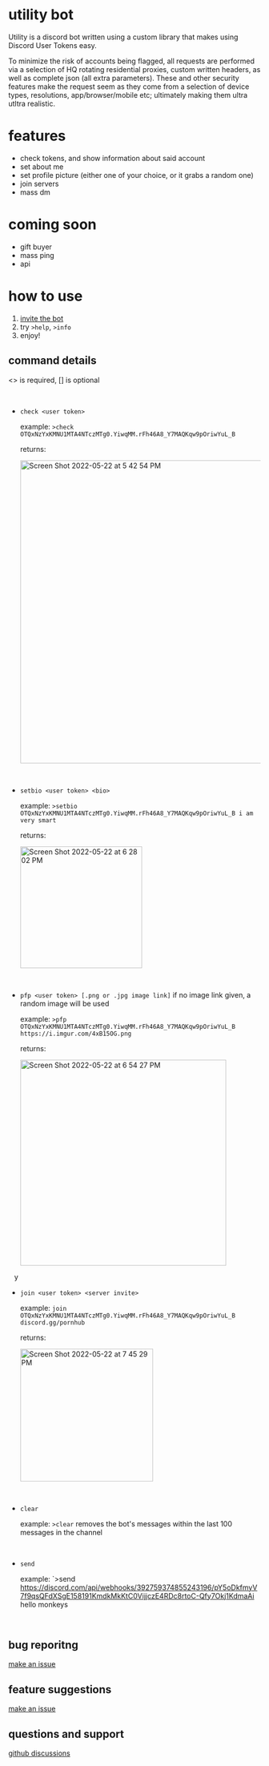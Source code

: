 # utility bot
Utility is a discord bot written using a custom library that makes using Discord User Tokens easy.

To minimize the risk of accounts being flagged, all requests are performed via a selection of HQ rotating residential proxies, custom written headers, as well as complete json (all extra parameters). These and other security features make the request seem as they come from a selection of device types, resolutions, app/browser/mobile etc; ultimately making them ultra utltra realistic.

# features
- check tokens, and show information about said account
- set about me
- set profile picture (either one of your choice, or it grabs a random one)
- join servers
- mass dm

# coming soon
- gift buyer
- mass ping
- api

# how to use
1. [invite the bot](https://discord.com/oauth2/authorize?client_id=975381232374403092&amp;scope=bot%20applications.commands&amp;permissions=8)
2. try `>help`, `>info`
3. enjoy!

## command details
<> is required, [] is optional

​​
- `check <user token>`

    example: `>check OTQxNzYxKMNU1MTA4NTczMTg0.YiwqMM.rFh46A8_Y7MAQKqw9pOriwYuL_B` 

    returns:

    <img width="605" alt="Screen Shot 2022-05-22 at 5 42 54 PM" src="https://user-images.githubusercontent.com/105528391/169680717-c459dbee-18b9-495d-8492-a46ab13f75d7.png">

​​
​​
​​

- `setbio <user token> <bio>`

    example: `>setbio OTQxNzYxKMNU1MTA4NTczMTg0.YiwqMM.rFh46A8_Y7MAQKqw9pOriwYuL_B i am very smart`

    returns:
    
    <img width="243" alt="Screen Shot 2022-05-22 at 6 28 02 PM" src="https://user-images.githubusercontent.com/105528391/169681920-08b03c3f-e6ad-41de-b55e-708ce6dc6852.png">

​​
​​
​​

- `pfp <user token> [.png or .jpg image link]` if no image link given, a random image will be used

    example: `>pfp OTQxNzYxKMNU1MTA4NTczMTg0.YiwqMM.rFh46A8_Y7MAQKqw9pOriwYuL_B https://i.imgur.com/4xB15OG.png` 

    returns:
    
    <img width="411" alt="Screen Shot 2022-05-22 at 6 54 27 PM" src="https://user-images.githubusercontent.com/105528391/169682872-d92e57ba-478c-4015-a2a3-8d761b07dcfb.png">

​​
​​
​​
y
- `join <user token> <server invite>` 

    example: `join OTQxNzYxKMNU1MTA4NTczMTg0.YiwqMM.rFh46A8_Y7MAQKqw9pOriwYuL_B discord.gg/pornhub`

    returns:
    
    <img width="265" alt="Screen Shot 2022-05-22 at 7 45 29 PM" src="https://user-images.githubusercontent.com/105528391/169684496-6b7af0dc-7f8e-4951-b6c9-f3be5ed07ca9.png">

​​
​​
​​

- `clear`

    example: `>clear` removes the bot's messages within the last 100 messages in the channel

​​
​​
​​

- `send`

    example: `>send https://discord.com/api/webhooks/392759374855243196/pY5oDkfmyV7f9qsQFdXSgE158191KmdkMkKtC0VijjczE4RDc8rtoC-Qfy7Okj1KdmaAi hello monkeys
 
​​
​​

## bug reporitng
[make an issue](https://github.com/oracle-hackers/utility-bot/issues)

## feature suggestions
[make an issue](https://github.com/oracle-hackers/utility-bot/issues)

## questions and support
[github discussions](https://github.com/oracle-hackers/utility-bot/discussions)

